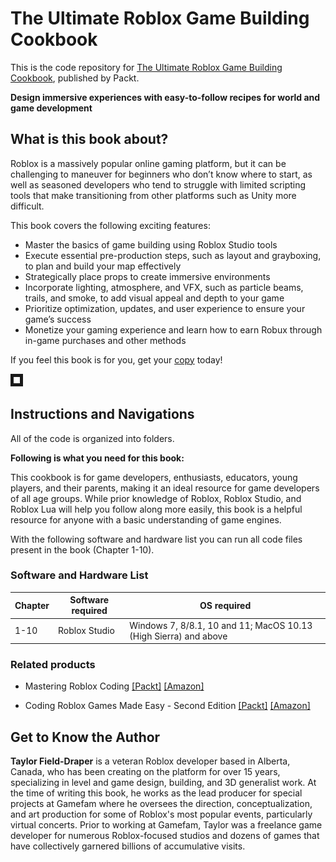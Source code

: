 # The Ultimate Roblox Game Building Cookbook

<a href="https://www.packtpub.com/product/the-ultimate-roblox-game-building-cookbook/9781805121596"><img src="https://content.packt.com/B20853/cover_image_small.jpg" alt="" height="256px" align="right"></a>

This is the code repository for [The Ultimate Roblox Game Building Cookbook](https://www.packtpub.com/product/the-ultimate-roblox-game-building-cookbook/9781805121596), published by Packt.

**Design immersive experiences with easy-to-follow recipes for world and game development**

## What is this book about?
Roblox is a massively popular online gaming platform, but it can be challenging to maneuver for beginners who don’t know where to start, as well as seasoned developers who tend to struggle with limited scripting tools that make transitioning from other platforms such as Unity more difficult.
	
This book covers the following exciting features:
* Master the basics of game building using Roblox Studio tools
* Execute essential pre-production steps, such as layout and grayboxing, to plan and build your map effectively
* Strategically place props to create immersive environments
* Incorporate lighting, atmosphere, and VFX, such as particle beams, trails, and smoke, to add visual appeal and depth to your game
* Prioritize optimization, updates, and user experience to ensure your game’s success
* Monetize your gaming experience and learn how to earn Robux through in-game purchases and other methods

If you feel this book is for you, get your [copy](https://www.amazon.com/dp/1805121596) today!

<a href="https://www.packtpub.com/?utm_source=github&utm_medium=banner&utm_campaign=GitHubBanner"><img src="https://raw.githubusercontent.com/PacktPublishing/GitHub/master/GitHub.png" 
alt="https://www.packtpub.com/" border="5" /></a>


## Instructions and Navigations
All of the code is organized into folders. 

**Following is what you need for this book:**

This cookbook is for game developers, enthusiasts, educators, young players, and their parents, making it an ideal resource for game developers of all age groups. While prior knowledge of Roblox, Roblox Studio, and Roblox Lua will help you follow along more easily, this book is a helpful resource for anyone with a basic understanding of game engines.

With the following software and hardware list you can run all code files present in the book (Chapter 1-10).

### Software and Hardware List

| Chapter  | Software required    | OS required                                                      |
| -------- | ---------------------| -----------------------------------------------------------------|
| 1-10     | Roblox Studio        | Windows 7, 8/8.1, 10 and 11; MacOS 10.13 (High Sierra) and above |


### Related products <Other books you may enjoy>
* Mastering Roblox Coding [[Packt]](https://www.packtpub.com/product/mastering-roblox-coding/9781801814041) [[Amazon]](https://www.amazon.com/dp/180181404X)

* Coding Roblox Games Made Easy - Second Edition [[Packt]](https://www.packtpub.com/product/coding-roblox-games-made-easy-second-edition/9781803234670) [[Amazon]](https://www.amazon.com/dp/1803234679)

## Get to Know the Author
**Taylor Field-Draper**
is a veteran Roblox developer based in Alberta, Canada, who has been creating on the platform for over 15 years, specializing in level and game design, building, and 3D generalist work. At the time of writing this book, he works as the lead producer for special projects at Gamefam where he oversees the direction, conceptualization, and art production for some of Roblox's most popular events, particularly virtual concerts. Prior to working at Gamefam, Taylor was a freelance game developer for numerous Roblox-focused studios and dozens of games that have collectively garnered billions of accumulative visits.
